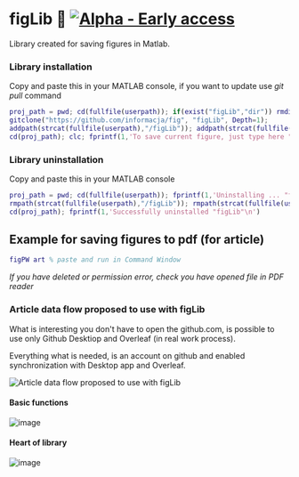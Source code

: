 # figLib 💽  [![Alpha - Early access](https://img.shields.io/static/v1?label=Alpha&message=Early+access&color=2ea44f)](https://github.com/informacja/fig/tree/main?tab=readme-ov-file#library-installation)

Library created for saving figures in Matlab. 

### Library installation
Copy and paste this in your MATLAB console, if you want to update use _git pull_ command
```matlab
proj_path = pwd; cd(fullfile(userpath)); if(exist("figLib","dir")) rmdir("figLib", 's'); end
gitclone("https://github.com/informacja/fig", "figLib", Depth=1);
addpath(strcat(fullfile(userpath),"/figLib")); addpath(strcat(fullfile(userpath),"/figLib/extras")); savepath;
cd(proj_path); clc; fprintf(1,'To save current figure, just type here "figPW" (if not exist, empty will be created)\nAfter that you can type "help figPW" for more information about function arguments.\nIf you want save all opened figures just run "figPSW". For more information about whole library type "help figLib"\n')
```

### Library uninstallation
Copy and paste this in your MATLAB console
```matlab
proj_path = pwd; cd(fullfile(userpath)); fprintf(1,'Uninstalling ... "figLib"\n'); if(exist("figLib","dir")) rmdir("figLib", 's'); end
rmpath(strcat(fullfile(userpath),"/figLib")); rmpath(strcat(fullfile(userpath),"/figLib/extras")); savepath;
cd(proj_path); fprintf(1,'Successfully uninstalled "figLib"\n')
```
## Example for saving figures to pdf (for article)

```matlab
figPW art % paste and run in Command Window
```
 
*If you have deleted or permission error, check you have opened file in PDF reader*

### Article data flow proposed to use with figLib
What is interesting you don't have to open the github.com, is possible to use only Github Desktiop and Overleaf (in real work process). 

Everything what is needed, is an account on github and enabled synchronization with Desktop app and Overleaf.

![Article data flow proposed to use with figLib](https://github.com/user-attachments/assets/e0cf6be5-307e-429d-bff4-18c973188dbc)

#### Basic functions

![image](https://github.com/user-attachments/assets/8af62c90-bcd7-4055-acda-d0ffb64ab301)

#### Heart of library

![image](https://github.com/user-attachments/assets/f2334881-2493-46f5-b5ce-562f090be0d4)
